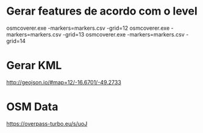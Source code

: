 # Gerar features de acordo com o level

osmcoverer.exe -markers=markers.csv -grid=12
osmcoverer.exe -markers=markers.csv -grid=13
osmcoverer.exe -markers=markers.csv -grid=14

# Gerar KML

http://geojson.io/#map=12/-16.6701/-49.2733

# OSM Data

https://overpass-turbo.eu/s/uoJ
